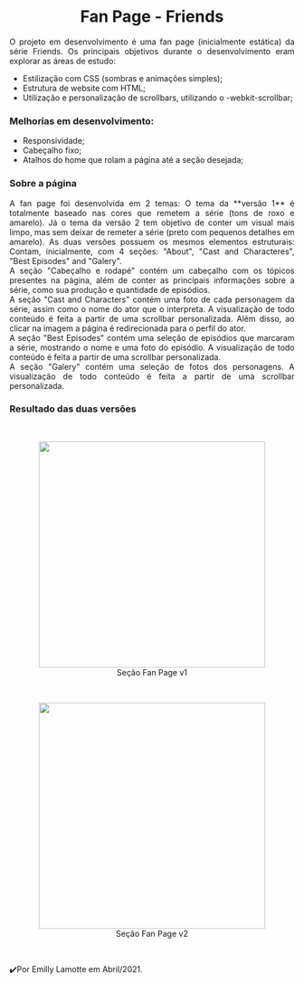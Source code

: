 <h1 align="center">Fan Page - Friends</h1> 
<p align="justify">
O projeto em desenvolvimento é uma fan page (inicialmente estática) da série Friends. Os principais objetivos durante o desenvolvimento eram explorar as áreas de estudo:<br>
  
 - Estilização com CSS (sombras e animações simples);
 - Estrutura de website com HTML;
 - Utilização e personalização de scrollbars, utilizando o -webkit-scrollbar;
 
  <h3>Melhorias em desenvolvimento:</h3>
 
 - Responsividade;
 - Cabeçalho fixo;
 - Atalhos do home que rolam a página até a seção desejada;
 </p>
 <h3> Sobre a página</h3>
<p align="justify">
A fan page foi desenvolvida em 2 temas: O tema  da **versão 1** é totalmente baseado nas cores que remetem a série (tons de roxo e amarelo). Já o tema da versão 2 tem objetivo de conter um visual mais limpo, mas sem deixar de remeter a série (preto com pequenos detalhes em amarelo). As duas versões possuem os mesmos elementos estruturais: Contam, inicialmente, com 4 seções: "About", "Cast and Characteres", "Best Episodes" and "Galery".<br>
 A seção "Cabeçalho e rodapé" contém um cabeçalho com os tópicos presentes na página, além de conter as principais informações sobre a série, como sua produção e quantidade de episódios.<br>
 A seção "Cast and Characters" contém uma foto de cada personagem da série, assim como o nome do ator que o interpreta. A visualização de todo conteúdo é feita a partir de uma scrollbar personalizada. Além disso, ao clicar na imagem a página é redirecionada para o perfil do ator.<br>
 A seção "Best Episodes" contém uma seleção de episódios que marcaram a série, mostrando o nome e uma foto do episódio. A visualização de todo conteúdo é feita a partir de uma scrollbar personalizada.<br>
A seção "Galery" contém uma seleção de fotos dos personagens. A visualização de todo conteúdo é feita a partir de uma scrollbar personalizada.<br>


<h3 align="justify">Resultado das duas versões</h3> 
<br>
<p align="center"> 
  <img src="https://user-images.githubusercontent.com/79487290/114643610-6358bd00-9cac-11eb-9e11-2e0ecc66ed05.png" width="400"/>
<br>Seção Fan Page v1
</p>

<br>
<p align="center"> 
  <img src="https://user-images.githubusercontent.com/79487290/114756124-cdb34100-9d30-11eb-9685-386f9737b207.png" width="400"/>
<br>Seção Fan Page v2
</p>

<br>

  
 
 ✔️Por Emilly Lamotte em Abril/2021.

 
 
